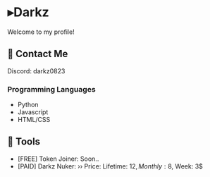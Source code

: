 # ▸Darkz
Welcome to my profile!
## 📖 Contact Me
Discord: darkz0823
### Programming Languages
* Python
* Javascript
* HTML/CSS
## 📁 Tools
* [FREE] Token Joiner: Soon..
* [PAID] Darkz Nuker:
›› Price: Lifetime: 12$, Monthly: 8$, Week: 3$
<br/>
